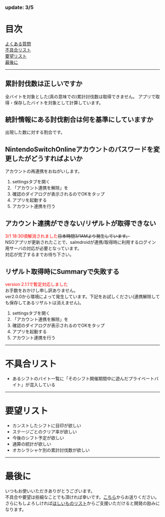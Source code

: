 ### update: 3/5

# 目次
[よくある質問](#よくある質問)<br>
[不具合リスト](#不具合リスト)<br>
[要望リスト](#要望リスト)<br>
[最後に](#最後に)<br>

---

## 累計討伐数は正しいですか
全バイトを対象とした(真の意味での)累計討伐数は取得できません。
アプリで取得・保存したバイトを対象として計算しています。

## 統計情報にある討伐割合は何を基準にしていますか
出現した数に対する割合です。

## NintendoSwitchOnlineアカウントのパスワードを変更したがどうすればよいか
アカウントの再連携をおねがいします。
1. settingsタブを開く
2. 「アカウント連携を解除」を
3. 確認のダイアログが表示されるのでOKをタップ
4. アプリを起動する
5. アカウント連携を行う

## アカウント連携ができない/リザルトが取得できない
<font color="Red">3/1 18:30頃解消されました</font>~~日本時間3/1AMより発生しています。~~<br>
NSOアプリが更新されたことで、salmdroidが連携/取得時に利用するログイン用サーバの対応が必要となっています。<br>
対応が完了するまでお待ち下さい。<br>

## リザルト取得時にSummaryで失敗する
<font color="Red">version 2.1.1で暫定対応しました</font><br>
お手数をおかけし申し訳ありません。<br>
ver2.0.0から環境によって発生しています。下記をお試しください(連携解除しても保存してあるリザルトは消えません)。<br>
1. settingsタブを開く
2. 「アカウント連携を解除」を
3. 確認のダイアログが表示されるのでOKをタップ
4. アプリを起動する
5. アカウント連携を行う

---

# 不具合リスト
- あるシフトのバイト一覧に「そのシフト開催期間中に遊んだプライベートバイト」が混入している

---

# 要望リスト
- カンストしたシフトに目印が欲しい
- ステージごとのクリア率が欲しい
- 今後のシフト予定が欲しい
- 通算の統計が欲しい
- オカシラシャケ別の累計討伐数が欲しい

---

# 最後に
いつもお使いいただきありがとうございます。<br>
不具合や要望は些細なことでも頂ければ幸いです。[こちら](https://docs.google.com/forms/d/e/1FAIpQLSfFl98x3KUkrAbwx0oG66yOFegL4Xc2ADAKDMhhGI2rZ5YGlg/viewform)からお送りください。<br>
さらにもしよろしければ[ほしいものリスト](https://www.amazon.jp/hz/wishlist/ls/N266KX5GC3JF?ref_=wl_share)からご支援いただけると開発の励みになります。<br>
